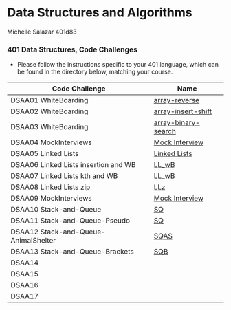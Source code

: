 # Data Structures and Algorithms
Michelle Salazar
401d83

### 401 Data Structures, Code Challenges

- Please follow the instructions specific to your 401 language, which can be found in the directory below, matching your course.

|Code Challenge|Name|
--|--
|DSAA01 WhiteBoarding|[array-reverse](https://github.com/MISalz/data-structures-and-algorithms-401/tree/main/python/docs/array-reverse)
|DSAA02 WhiteBoarding|[array-insert-shift](https://github.com/MISalz/data-structures-and-algorithms-401/tree/main/python/docs/array-insert-shift)
|DSAA03 WhiteBoarding|[array-binary-search](https://github.com/MISalz/data-structures-and-algorithms-401/tree/main/python/docs/array-binary-search)
|DSAA04 MockInterviews|[Mock Interview](https://github.com/MISalz/data-structures-and-algorithms-401/tree/main/python/docs/mock_interview_WB_01)
|DSAA05 Linked Lists|[Linked Lists](https://github.com/MISalz/data-structures-and-algorithms-401/blob/main/python/data_structures/linked_list.py)
|DSAA06 Linked Lists insertion and WB|[LL_wB](https://github.com/MISalz/data-structures-and-algorithms-401/blob/main/python/docs/linked_list_insertions/README.md)
|DSAA07 Linked Lists kth and WB|[LL_wB](https://github.com/MISalz/data-structures-and-algorithms-401/tree/main/python/docs/linked_list_kth)
|DSAA08 Linked Lists zip|[LLz](https://github.com/MISalz/data-structures-and-algorithms-401/tree/main/python/docs/linked_list_zip)
|DSAA09 MockInterviews|[Mock Interview](https://github.com/MISalz/data-structures-and-algorithms-401/tree/main/python/docs/mock_interview_WB_02)
|DSAA10 Stack-and-Queue|[SQ](https://github.com/MISalz/data-structures-and-algorithms-401/tree/main/python/docs/stack_and_queue)
|DSAA11 Stack-and-Queue-Pseudo|[SQ](https://github.com/MISalz/data-structures-and-algorithms-401/tree/main/python/docs/stack_queue_pseudo)
|DSAA12 Stack-and-Queue-AnimalShelter|[SQAS](https://github.com/MISalz/data-structures-and-algorithms-401/tree/main/python/docs/stack_queue_animal_shelter)
|DSAA13 Stack-and-Queue-Brackets|[SQB](https://github.com/MISalz/data-structures-and-algorithms-401/tree/main/python/docs/stack_queue_brackets)
|DSAA14||
|DSAA15||
|DSAA16||
|DSAA17||

